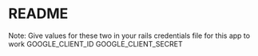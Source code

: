 # README

Note: Give values for these two in your rails credentials file for this app to work
GOOGLE_CLIENT_ID
GOOGLE_CLIENT_SECRET
 
